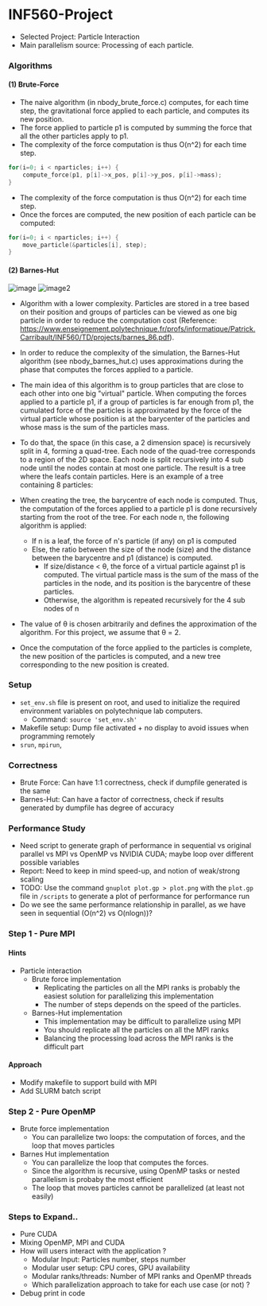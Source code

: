 # INF560-Project
- Selected Project: Particle Interaction
- Main parallelism source: Processing of each particle.

### Algorithms
#### (1) Brute-Force
- The naive algorithm (in nbody_brute_force.c) computes, for each time step, the gravitational force applied to each particle, and computes its new position.
- The force applied to particle p1 is computed by summing the force that all the other particles apply to p1.
- The complexity of the force computation is thus O(n^2) for each time step. 

```c
for(i=0; i < nparticles; i++) {
    compute_force(p1, p[i]->x_pos, p[i]->y_pos, p[i]->mass);
}
```

- The complexity of the force computation is thus O(n^2) for each time step.
- Once the forces are computed, the new position of each particle can be computed:

```c
for(i=0; i < nparticles; i++) {
    move_particle(&particles[i], step);
}
```

#### (2) Barnes-Hut
![image](https://www.enseignement.polytechnique.fr/profs/informatique/Patrick.Carribault/INF560/TD/projects/decoupage_espace.png)
![image2](https://www.enseignement.polytechnique.fr/profs/informatique/Patrick.Carribault/INF560/TD/projects/quad_tree.png)
- Algorithm with a lower complexity. Particles are stored in a tree based on their position and groups of particles can be viewed as one big particle in order to reduce the computation cost (Reference: https://www.enseignement.polytechnique.fr/profs/informatique/Patrick.Carribault/INF560/TD/projects/barnes_86.pdf).
-  In order to reduce the complexity of the simulation, the Barnes-Hut algorithm (see nbody_barnes_hut.c) uses approximations during the phase that computes the forces applied to a particle.
- The main idea of this algorithm is to group particles that are close to each other into one big "virtual" particle. When computing the forces applied to a particle p1, if a group of particles is far enough from p1, the cumulated force of the particles is approximated by the force of the virtual particle whose position is at the barycenter of the particles and whose mass is the sum of the particles mass.
- To do that, the space (in this case, a 2 dimension space) is recursively split in 4, forming a quad-tree. Each node of the quad-tree corresponds to a region of the 2D space. Each node is split recursively into 4 sub node until the nodes contain at most one particle. The result is a tree where the leafs contain particles. Here is an example of a tree containing 8 particles: 
-  When creating the tree, the barycentre of each node is computed. Thus, the computation of the forces applied to a particle p1 is done recursively starting from the root of the tree. For each node n, the following algorithm is applied:
    - If n is a leaf, the force of n's particle (if any) on p1 is computed
    - Else, the ratio between the size of the node (size) and the distance between the barycentre and p1 (distance) is computed.
        - If size/distance < θ, the force of a virtual particle against p1 is computed. The virtual particle mass is the sum of the mass of the particles in the node, and its position is the barycentre of these particles.
        - Otherwise, the algorithm is repeated recursively for the 4 sub nodes of n

- The value of θ is chosen arbitrarily and defines the approximation of the algorithm. For this project, we assume that θ = 2.
- Once the computation of the force applied to the particles is complete, the new position of the particles is computed, and a new tree corresponding to the new position is created. 

### Setup
- `set_env.sh` file is present on root, and used to initialize the required environment variables on polytechnique lab computers.
    - Command: `source 'set_env.sh'`
- Makefile setup: Dump file activated + no display to avoid issues when programming remotely
- `srun`, `mpirun`,

### Correctness
- Brute Force: Can have 1:1 correctness, check if dumpfile generated is the same
- Barnes-Hut: Can have a factor of correctness, check if results generated by dumpfile has degree of accuracy

### Performance Study
- Need script to generate graph of performance in sequential vs original parallel vs MPI vs OpenMP vs NVIDIA CUDA; maybe loop over different possible variables
- Report: Need to keep in mind speed-up, and notion of weak/strong scaling
- TODO: Use the command `gnuplot plot.gp > plot.png` with the `plot.gp` file in `/scripts` to generate a plot of performance for performance run
- Do we see the same performance relationship in parallel, as we have seen in sequential  (O(n^2) vs O(nlogn))?

### Step 1 - Pure MPI
#### Hints
- Particle interaction
    - Brute force implementation
        - Replicating the particles on all the MPI ranks is probably the easiest solution for parallelizing this implementation
        - The number of steps depends on the speed of the particles.
    - Barnes-Hut implementation
        - This implementation may be difficult to parallelize using MPI
        - You should replicate all the particles on all the MPI ranks
        - Balancing the processing load across the MPI ranks is the difficult part
#### Approach
- Modify makefile to support build with MPI
- Add SLURM batch script

### Step 2 - Pure OpenMP
- Brute force implementation
    - You can parallelize two loops: the computation of forces, and the loop that moves particles
- Barnes Hut implementation
    - You can parallelize the loop that computes the forces.
    - Since the algorithm is recursive, using OpenMP tasks or nested parallelism is probaby the most efficient
    - The loop that moves particles cannot be parallelized (at least not easily)

### Steps to Expand..
- Pure CUDA
- Mixing OpenMP, MPI and CUDA
- How will users interact with the application ? 
    - Modular Input: Particles number, steps number
    - Modular user setup: CPU cores, GPU availability
    - Modular ranks/threads: Number of MPI ranks and OpenMP threads
    - Which parallelization approach to take for each use case (or not) ?
- Debug print in code